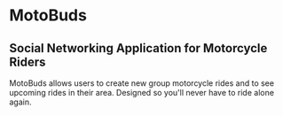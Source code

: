# MotoBuds
## Social Networking Application for Motorcycle Riders
MotoBuds allows users to create new group motorcycle rides and to see upcoming rides in their area. Designed so you'll never have to ride alone again.